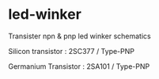 # led-winker
Transister npn &amp; pnp led winker schematics

Silicon transistor   : 2SC377 / Type-PNP

Germanium Transistor : 2SA101 / Type-PNP
